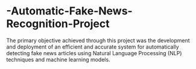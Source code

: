 # -Automatic-Fake-News-Recognition-Project

The primary objective achieved through this project was the development and deployment of an efficient and accurate system for automatically detecting fake news articles using Natural Language Processing (NLP) techniques and machine learning models.
